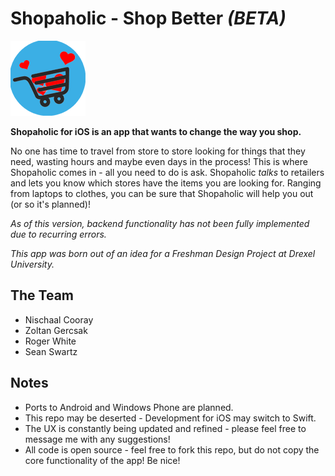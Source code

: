 Shopaholic - Shop Better *(BETA)*
==========

![ShopaholicLogo](shopAholic!/shopAholic!/Images.xcassets/AppIcon.appiconset/Icon.png)

**Shopaholic for iOS is an app that wants to change the way you shop.** 

No one has time to travel from store to store looking for things that they need, wasting hours and maybe even days in the 
process! This is where Shopaholic comes in - all you need to do is ask. Shopaholic *talks* to retailers and lets you know
which stores have the items you are looking for. Ranging from laptops to clothes, you can be sure that Shopaholic will help 
you out (or so it's planned)!

*As of this version, backend functionality has not been fully implemented due to recurring errors.*

*This app was born out of an idea for a Freshman Design Project at Drexel University.*

The Team
--------

* Nischaal Cooray
* Zoltan Gercsak
* Roger White
* Sean Swartz

Notes
-----

* Ports to Android and Windows Phone are planned.
* This repo may be deserted - Development for iOS may switch to Swift.
* The UX is constantly being updated and refined - please feel free to message me with any suggestions!
* All code is open source - feel free to fork this repo, but do not copy the core functionality of the app! Be nice!


